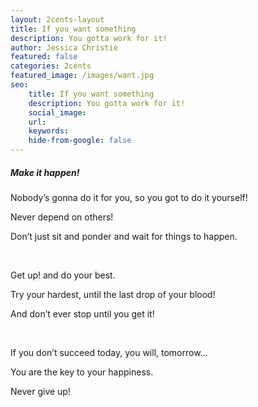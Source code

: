 ```yaml
---
layout: 2cents-layout
title: If you want something
description: You gotta work for it!
author: Jessica Christie
featured: false
categories: 2cents
featured_image: /images/want.jpg
seo:
    title: If you want something
    description: You gotta work for it!
    social_image:
    url:
    keywords:
    hide-from-google: false
---
```

##### Make it happen\!

Nobody’s gonna do it for you, so you got to do it yourself\!

Never depend on others\!

Don’t just sit and ponder and wait for things to happen.

&nbsp;

Get up\! and do your best.

Try your hardest, until the last drop of your blood\!

And don’t ever stop until you get it\!

&nbsp;

If you don’t succeed today, you will, tomorrow…

You are the key to your happiness.

Never give up\!

&nbsp;

&nbsp;

&nbsp;
